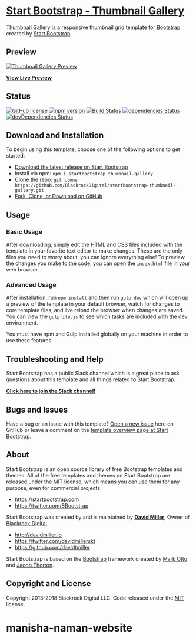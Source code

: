 # [Start Bootstrap - Thumbnail Gallery](https://startbootstrap.com/template-overviews/thumbnail-gallery/)

[Thumbnail Gallery](http://startbootstrap.com/template-overviews/thumbnail-gallery/) is a responsive thumbnail grid template for [Bootstrap](http://getbootstrap.com/) created by [Start Bootstrap](http://startbootstrap.com/).

## Preview

[![Thumbnail Gallery Preview](https://startbootstrap.com/assets/img/templates/thumbnail-gallery.jpg)](https://blackrockdigital.github.io/startbootstrap-thumbnail-gallery/)

**[View Live Preview](https://blackrockdigital.github.io/startbootstrap-thumbnail-gallery/)**

## Status

[![GitHub license](https://img.shields.io/badge/license-MIT-blue.svg)](https://raw.githubusercontent.com/BlackrockDigital/startbootstrap-thumbnail-gallery/master/LICENSE)
[![npm version](https://img.shields.io/npm/v/startbootstrap-thumbnail-gallery.svg)](https://www.npmjs.com/package/startbootstrap-thumbnail-gallery)
[![Build Status](https://travis-ci.org/BlackrockDigital/startbootstrap-thumbnail-gallery.svg?branch=master)](https://travis-ci.org/BlackrockDigital/startbootstrap-thumbnail-gallery)
[![dependencies Status](https://david-dm.org/BlackrockDigital/startbootstrap-thumbnail-gallery/status.svg)](https://david-dm.org/BlackrockDigital/startbootstrap-thumbnail-gallery)
[![devDependencies Status](https://david-dm.org/BlackrockDigital/startbootstrap-thumbnail-gallery/dev-status.svg)](https://david-dm.org/BlackrockDigital/startbootstrap-thumbnail-gallery?type=dev)

## Download and Installation

To begin using this template, choose one of the following options to get started:
* [Download the latest release on Start Bootstrap](https://startbootstrap.com/template-overviews/thumbnail-gallery/)
* Install via npm: `npm i startbootstrap-thumbnail-gallery`
* Clone the repo: `git clone https://github.com/BlackrockDigital/startbootstrap-thumbnail-gallery.git`
* [Fork, Clone, or Download on GitHub](https://github.com/BlackrockDigital/startbootstrap-thumbnail-gallery)

## Usage

### Basic Usage

After downloading, simply edit the HTML and CSS files included with the template in your favorite text editor to make changes. These are the only files you need to worry about, you can ignore everything else! To preview the changes you make to the code, you can open the `index.html` file in your web browser.

### Advanced Usage

After installation, run `npm install` and then run `gulp dev` which will open up a preview of the template in your default browser, watch for changes to core template files, and live reload the browser when changes are saved. You can view the `gulpfile.js` to see which tasks are included with the dev environment.

You must have npm and Gulp installed globally on your machine in order to use these features.

## Troubleshooting and Help

Start Bootstrap has a public Slack channel which is a great place to ask questions about this template and all things related to Start Bootstrap.

**[Click here to join the Slack channel!](https://startbootstrap-slack.herokuapp.com/)**

## Bugs and Issues

Have a bug or an issue with this template? [Open a new issue](https://github.com/BlackrockDigital/startbootstrap-thumbnail-gallery/issues) here on GitHub or leave a comment on the [template overview page at Start Bootstrap](http://startbootstrap.com/template-overviews/thumbnail-gallery/).

## About

Start Bootstrap is an open source library of free Bootstrap templates and themes. All of the free templates and themes on Start Bootstrap are released under the MIT license, which means you can use them for any purpose, even for commercial projects.

* https://startbootstrap.com
* https://twitter.com/SBootstrap

Start Bootstrap was created by and is maintained by **[David Miller](http://davidmiller.io/)**, Owner of [Blackrock Digital](http://blackrockdigital.io/).

* http://davidmiller.io
* https://twitter.com/davidmillerskt
* https://github.com/davidtmiller

Start Bootstrap is based on the [Bootstrap](http://getbootstrap.com/) framework created by [Mark Otto](https://twitter.com/mdo) and [Jacob Thorton](https://twitter.com/fat).

## Copyright and License

Copyright 2013-2018 Blackrock Digital LLC. Code released under the [MIT](https://github.com/BlackrockDigital/startbootstrap-thumbnail-gallery/blob/gh-pages/LICENSE) license.
# manisha-naman-website
